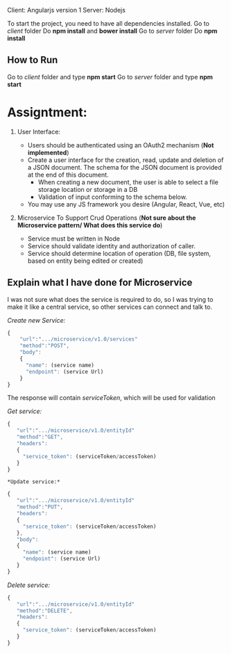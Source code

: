 Client: Angularjs version 1
Server: Nodejs

To start the project, you need to have all dependencies installed.
Go to *client* folder
Do **npm install** and **bower install**
Go to *server* folder
Do **npm install**

## How to Run
  Go to *client* folder and type **npm start**
  Go to *server* folder and type **npm start**


# Assigntment:

1. User Interface:
    * Users should be authenticated using an OAuth2 mechanism (**Not implemented**)
    * Create a user interface for the creation, read, update and deletion of a JSON document. The schema for the JSON document is provided at the end of this
document.
      * When creating a new document, the user is able to select a file storage
location or storage in a DB
      * Validation of input conforming to the schema below.
    * You may use any JS framework you desire (Angular, React, Vue, etc)

2. Microservice To Support Crud Operations (**Not sure about the Microservice pattern/ What does this service do**)
    * Service must be written in Node
    * Service should validate identity and authorization of caller.
    * Service should determine location of operation (DB, file system, based on entity being edited or created)
  
  ## Explain what I have done for Microservice
  I was not sure what does the service is required to do, so I was trying to make it like a central service, so other services can connect and talk to.
 
 *Create new Service:*
  ```javascript
  {
      "url":".../microservice/v1.0/services"
      "method":"POST",
      "body":
      {
        "name": (service name)
        "endpoint": (service Url)
      }
  }
  ```
  The response will contain *serviceToken*, which will be used for validation
  
  *Get service:*
   ```javascript
  {
      "url":".../microservice/v1.0/entityId"
      "method":"GET",
      "headers":
      {
        "service_token": (serviceToken/accessToken)
      }
  }
  ```
  
    *Update service:*
   ```javascript
  {
      "url":".../microservice/v1.0/entityId"
      "method":"PUT",
      "headers":
      {
        "service_token": (serviceToken/accessToken)
      },
      "body":
      {
        "name": (service name)
        "endpoint": (service Url)
      }
  }
  ```
  
  *Delete service:*
   ```javascript
  {
      "url":".../microservice/v1.0/entityId"
      "method":"DELETE",
      "headers":
      {
        "service_token": (serviceToken/accessToken)
      }
  }
  ```
  
